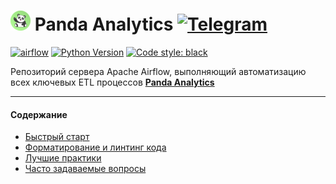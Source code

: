 ![Panda](docs/media/pa32x32.png) Panda Analytics [![Telegram](https://img.shields.io/badge/Telegram-Channel-blue.svg?logo=telegram)](https://t.me/panda_analytics)
===

[![airflow](https://img.shields.io/badge/airflow-2.8.3-fcf879)](https://airflow.apache.org/) [![Python Version](https://img.shields.io/badge/python-3.11-2241b3)](https://docs.python.org/3.11/) [![Code style: black](https://img.shields.io/badge/code%20style-black-000000.svg)](https://github.com/psf/black)

Репозиторий сервера Apache Airflow, выполняющий автоматизацию всех ключевых ETL процессов **[Panda Analytics](https://t.me/panda_analytics)**

---

#### Содержание
- [Быстрый старт](docs/quick-start.md)
- [Форматирование и линтинг кода](https://www.notion.so/b4b95ff1dde44b1e928435453376a76c)
- [Лучшие практики](https://www.notion.so/Regulations-and-standards-6e2273cc125a4be59b2261d88fbef675)
- [Часто задаваемые вопросы](docs/faq.md)
